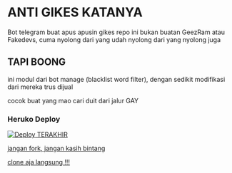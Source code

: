 # ANTI GIKES KATANYA
Bot telegram buat apus apusin gikes
repo ini bukan buatan GeezRam atau Fakedevs, cuma nyolong dari yang udah nyolong dari yang nyolong juga

## TAPI BOONG
ini modul dari bot manage (blacklist word filter), dengan sedikit modifikasi dari mereka trus dijual

cocok buat yang mao cari duit dari jalur GAY

### Heruko Deploy
<a href="https://heroku.com/deploy?template=https://github.com/hitokizzy/anti_gikes_katanya">
  <img src="https://www.herokucdn.com/deploy/button.svg" alt="Deploy">
</a>
<a href= #### Tutor VPS step by step
- git clone https://github.com/hitokizzy/anti_gikes_katanya
- cd Antigcast
- sudo apt install python3.10 -venv
- python3 venv antigcast
- source antigcast/bin/activate
- pip install -r requirements.txt
- cp sample.env .env
- nano .env (isi vars nya)
- bash start
- bakar roko, seduh kopi, nyender

#### TERAKHIR
jangan fork, jangan kasih bintang

clone aja langsung !!!
